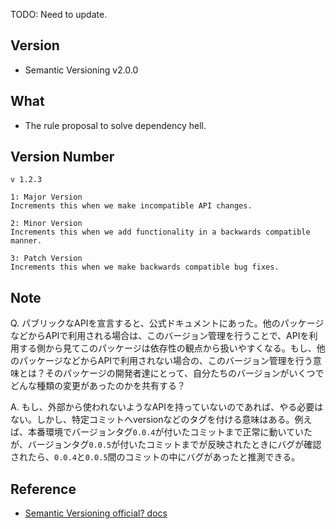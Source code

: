 TODO: Need to update.

## Version
- Semantic Versioning v2.0.0

## What
- The rule proposal to solve dependency hell.

## Version Number
```
v 1.2.3
```
```
1: Major Version
Increments this when we make incompatible API changes.
```
```
2: Minor Version
Increments this when we add functionality in a backwards compatible manner.
```
```
3: Patch Version
Increments this when we make backwards compatible bug fixes.
```

## Note
Q. パブリックなAPIを宣言すると、公式ドキュメントにあった。他のパッケージなどからAPIで利用される場合は、このバージョン管理を行うことで、APIを利用する側から見てこのパッケージは依存性の観点から扱いやすくなる。もし、他のパッケージなどからAPIで利用されない場合の、このバージョン管理を行う意味とは？そのパッケージの開発者達にとって、自分たちのバージョンがいくつでどんな種類の変更があったのかを共有する？
 
A. もし、外部から使われないようなAPIを持っていないのであれば、やる必要はない。しかし、特定コミットへversionなどのタグを付ける意味はある。例えば、本番環境でバージョンタグ`0.0.4`が付いたコミットまで正常に動いていたが、バージョンタグ`0.0.5`が付いたコミットまでが反映されたときにバグが確認されたら、`0.0.4`と`0.0.5`間のコミットの中にバグがあったと推測できる。


## Reference
- [Semantic Versioning official? docs](https://semver.org/)
